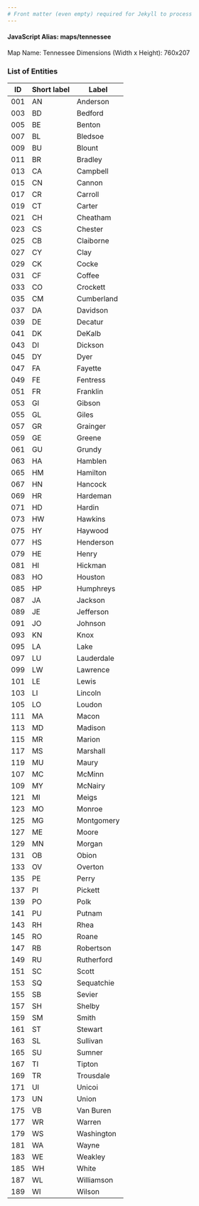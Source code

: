 ```yaml
---
# Front matter (even empty) required for Jekyll to process
---
```


#### JavaScript Alias: maps/tennessee

Map Name: Tennessee
Dimensions (Width x Height): 760x207





### List of Entities

ID | Short label | Label
---|---|---|
001|AN|Anderson
003|BD|Bedford
005|BE|Benton
007|BL|Bledsoe
009|BU|Blount
011|BR|Bradley
013|CA|Campbell
015|CN|Cannon
017|CR|Carroll
019|CT|Carter
021|CH|Cheatham
023|CS|Chester
025|CB|Claiborne
027|CY|Clay
029|CK|Cocke
031|CF|Coffee
033|CO|Crockett
035|CM|Cumberland
037|DA|Davidson
039|DE|Decatur
041|DK|DeKalb
043|DI|Dickson
045|DY|Dyer
047|FA|Fayette
049|FE|Fentress
051|FR|Franklin
053|GI|Gibson
055|GL|Giles
057|GR|Grainger
059|GE|Greene
061|GU|Grundy
063|HA|Hamblen
065|HM|Hamilton
067|HN|Hancock
069|HR|Hardeman
071|HD|Hardin
073|HW|Hawkins
075|HY|Haywood
077|HS|Henderson
079|HE|Henry
081|HI|Hickman
083|HO|Houston
085|HP|Humphreys
087|JA|Jackson
089|JE|Jefferson
091|JO|Johnson
093|KN|Knox
095|LA|Lake
097|LU|Lauderdale
099|LW|Lawrence
101|LE|Lewis
103|LI|Lincoln
105|LO|Loudon
111|MA|Macon
113|MD|Madison
115|MR|Marion
117|MS|Marshall
119|MU|Maury
107|MC|McMinn
109|MY|McNairy
121|MI|Meigs
123|MO|Monroe
125|MG|Montgomery
127|ME|Moore
129|MN|Morgan
131|OB|Obion
133|OV|Overton
135|PE|Perry
137|PI|Pickett
139|PO|Polk
141|PU|Putnam
143|RH|Rhea
145|RO|Roane
147|RB|Robertson
149|RU|Rutherford
151|SC|Scott
153|SQ|Sequatchie
155|SB|Sevier
157|SH|Shelby
159|SM|Smith
161|ST|Stewart
163|SL|Sullivan
165|SU|Sumner
167|TI|Tipton
169|TR|Trousdale
171|UI|Unicoi
173|UN|Union
175|VB|Van Buren
177|WR|Warren
179|WS|Washington
181|WA|Wayne
183|WE|Weakley
185|WH|White
187|WL|Williamson
189|WI|Wilson

